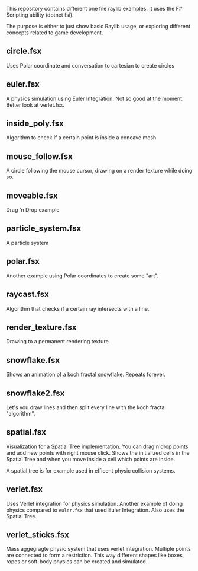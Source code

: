 This repository contains different one file raylib examples.
It uses the F# Scripting ability (dotnet fsi).

The purpose is either to just show basic Raylib usage, or exploring
different concepts related to game development.

## circle.fsx

Uses Polar coordinate and conversation to cartesian to create circles

## euler.fsx

A physics simulation using Euler Integration. Not so good at the moment.
Better look at verlet.fsx.

## inside_poly.fsx

Algorithm to check if a certain point is inside a concave mesh

## mouse_follow.fsx

A circle following the mouse cursor, drawing on a render texture while
doing so.

## moveable.fsx

Drag 'n Drop example

## particle_system.fsx

A particle system

## polar.fsx

Another example using Polar coordinates to create some "art".

## raycast.fsx

Algorithm that checks if a certain ray intersects with a line.

## render_texture.fsx

Drawing to a permanent rendering texture.

## snowflake.fsx

Shows an animation of a koch fractal snowflake. Repeats forever.

## snowflake2.fsx

Let's you draw lines and then split every line with the koch fractal "algorithm".

## spatial.fsx

Visualization for a Spatial Tree implementation. You can drag'n'drop points and add new
points with right mouse click. Shows the initialized cells in the Spatial Tree and when
you move inside a cell which points are inside.

A spatial tree is for example used in efficent physic collision systems.

## verlet.fsx

Uses Verlet integration for physics simulation. Another example of doing physics compared
to `euler.fsx` that used Euler Integration. Also uses the Spatial Tree.

## verlet_sticks.fsx

Mass aggegragte physic system that uses verlet integration. Multiple points are connected to
form a restriction. This way different shapes like boxes, ropes or soft-body physics can be
created and simulated.
